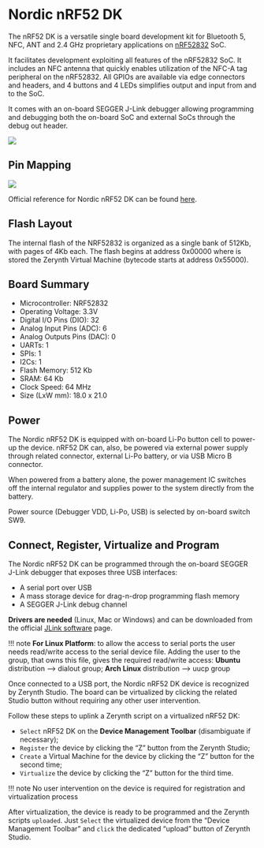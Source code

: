 # Nordic nRF52 DK

The nRF52 DK is a versatile single board development kit for Bluetooth 5, NFC, ANT and 2.4 GHz proprietary applications on [nRF52832](https://www.nordicsemi.com/Products/Low-power-short-range-wireless/nRF52832) SoC.

It facilitates development exploiting all features of the nRF52832 SoC. It includes an NFC antenna that quickly enables utilization of the NFC-A tag peripheral on the nRF52832. All GPIOs are available via edge connectors and headers, and 4 buttons and 4 LEDs simplifies output and input from and to the SoC.

It comes with an on-board SEGGER J-Link debugger allowing programming and debugging both the on-board SoC and external SoCs through the debug out header.

![](https://github.com/zerynth/docs/blob/test/docs/reference/boards/nordic_pca10040/docs/img/nordic_nrf52_dk.jpg?raw=true)

## Pin Mapping

![](https://github.com/zerynth/docs/blob/test/docs/reference/boards/nordic_pca10040/docs/img/nordic_nrf52_dk_pin_comm.jpg?raw=true)

Official reference for Nordic nRF52 DK can be found [here](https://www.nordicsemi.com/Software-and-Tools/Development-Kits/nRF52-DK).

## Flash Layout

The internal flash of the NRF52832 is organized as a single bank of 512Kb, with pages of 4Kb each. The flash begins at address 0x00000 where is stored the Zerynth Virtual Machine (bytecode starts at address 0x55000).

## Board Summary


* Microcontroller: NRF52832
* Operating Voltage: 3.3V
* Digital I/O Pins (DIO): 32
* Analog Input Pins (ADC): 6
* Analog Outputs Pins (DAC): 0
* UARTs: 1
* SPIs: 1
* I2Cs: 1
* Flash Memory: 512 Kb
* SRAM: 64 Kb
* Clock Speed: 64 MHz
* Size (LxW mm): 18.0 x 21.0

## Power

The Nordic nRF52 DK is equipped with on-board Li-Po button cell to power-up the device. nRF52 DK can, also, be powered via external power supply through related connector, external Li-Po battery, or via USB Micro B connector.

When powered from a battery alone, the power management IC switches off the internal regulator and supplies power to the system directly from the battery.

Power source (Debugger VDD, Li-Po, USB) is selected by on-board switch SW9.

## Connect, Register, Virtualize and Program

The Nordic nRF52 DK can be programmed through the on-board SEGGER J-Link debugger that exposes three USB interfaces:


* A serial port over USB
* A mass storage device for drag-n-drop programming flash memory
* A SEGGER J-Link debug channel

**Drivers are needed** (Linux, Mac or Windows) and can be downloaded from the official
[JLink software](https://www.segger.com/downloads/jlink/#J-LinkSoftwareAndDocumentationPack)
page.

!!! note
	**For Linux Platform**: to allow the access to serial ports the user needs read/write access to the serial device file. Adding the user to the group, that owns this file, gives the required read/write access: **Ubuntu** distribution –> dialout group; **Arch Linux** distribution –> uucp group

Once connected to a USB port, the Nordic nRF52 DK device is recognized by Zerynth Studio. The board can be virtualized by clicking the related Studio button without requiring any other user intervention.

Follow these steps to uplink a Zerynth script on a virtualized nRF52 DK:

* ```Select``` nRF52 DK on the **Device Management Toolbar** (disambiguate if necessary);
* ```Register``` the device by clicking the “Z” button from the Zerynth Studio;
* ```Create``` a Virtual Machine for the device by clicking the “Z” button for the second time;
* ```Virtualize``` the device by clicking the “Z” button for the third time.

!!! note
	No user intervention on the device is required for registration and virtualization process

After virtualization, the device is ready to be programmed and the  Zerynth scripts ```uploaded```. Just ```Select``` the virtualized device from the “Device Management Toolbar” and ```click``` the dedicated “upload” button of Zerynth Studio.
<!--stackedit_data:
eyJoaXN0b3J5IjpbNjA3MTUyMTU2LC0yMTIwMDEwNjQwXX0=
-->
